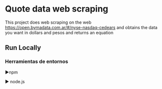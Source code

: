 
# Quote data web scraping
This project does web scraping on the web https://open.bymadata.com.ar/#/nyse-nasdaq-cedears and obtains the data you want in dollars and pesos and returns an equation

## Run Locally  
### Herramientas de entornos
►npm 

► node.js  

